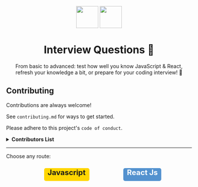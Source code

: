 <div align="center">
  <img height="60" src="https://img.icons8.com/color/344/javascript.png">
  <img height="60" src="https://img.icons8.com/ultraviolet/80/000000/react--v2.png"/>
  <h1>Interview Questions 🚀</h1>

From basic to advanced: test how well you know JavaScript & React, refresh your knowledge a bit, or prepare for your coding interview! 💪

</div>

## Contributing

Contributions are always welcome!

See `contributing.md` for ways to get started.

Please adhere to this project's `code of conduct`.

<details><summary><b>Contributors List</b></summary>

- [@vickydonor-99](https://github.com/vickydonor-99)
- [@AurobindoGupta](https://github.com/AurobindoGupta)

</details>

---

Choose any route: 

<div style="display: flex; justify-content: space-evenly">
<a href="https://github.com/sandeepkumardev/JavaScript-Questions/blob/master/Javascript.md" style="text-decoration: none"><div style="height: 35px; width: 100%; background-color: #FFD600; margin: 10px; border-radius: 5px; font-size: 20px;  font-weight: bold; text-align: center; cursor: pointer;"> Javascript</div></a>
<a href="https://github.com/sandeepkumardev/JavaScript-Questions/blob/master/React.md" style="text-decoration: none"><div style="height: 35px; width: 100%; background-color: #5392CF; color: #fff; margin: 10px; border-radius: 5px; font-size: 20px;  font-weight: bold; text-align: center; cursor: pointer;">React Js</div></a>
</div>